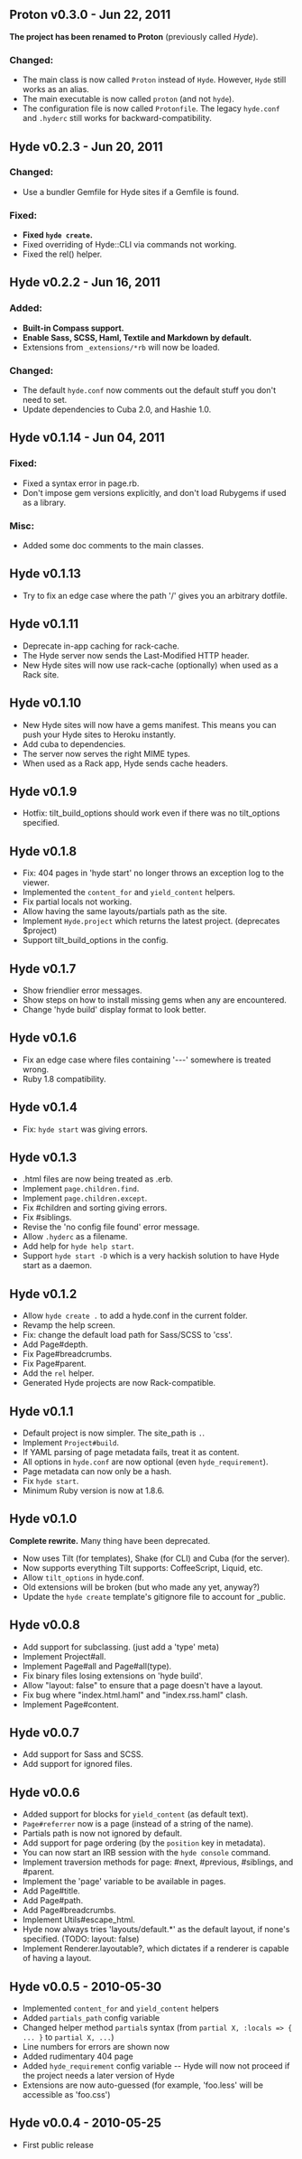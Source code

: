 Proton v0.3.0 - Jun 22, 2011
----------------------------

**The project has been renamed to Proton** (previously called *Hyde*).

### Changed:
  * The main class is now called `Proton` instead of `Hyde`. However, `Hyde` 
  still works as an alias.
  * The main executable is now called `proton` (and not `hyde`).
  * The configuration file is now called `Protonfile`. The legacy `hyde.conf` 
  and `.hyderc` still works for backward-compatibility.

Hyde v0.2.3 - Jun 20, 2011
--------------------------

### Changed:
  * Use a bundler Gemfile for Hyde sites if a Gemfile is found.

### Fixed:
  * **Fixed `hyde create`.**
  * Fixed overriding of Hyde::CLI via commands not working.
  * Fixed the rel() helper.

Hyde v0.2.2 - Jun 16, 2011
--------------------------

### Added:
  * **Built-in Compass support.**
  * **Enable Sass, SCSS, Haml, Textile and Markdown by default.**
  * Extensions from `_extensions/*rb` will now be loaded.

### Changed:
  * The default `hyde.conf` now comments out the default stuff you don't need to set.
  * Update dependencies to Cuba 2.0, and Hashie 1.0.

Hyde v0.1.14 - Jun 04, 2011
---------------------------

### Fixed:
  * Fixed a syntax error in page.rb.
  * Don't impose gem versions explicitly, and don't load Rubygems if used as a 
  library.

### Misc:
  * Added some doc comments to the main classes.

Hyde v0.1.13
------------

 - Try to fix an edge case where the path '/' gives you an arbitrary dotfile.

Hyde v0.1.11
------------

 - Deprecate in-app caching for rack-cache.
 - The Hyde server now sends the Last-Modified HTTP header.
 - New Hyde sites will now use rack-cache (optionally) when used as a Rack site.

Hyde v0.1.10
-------

 - New Hyde sites will now have a gems manifest. This means you can
   push your Hyde sites to Heroku instantly.
 - Add cuba to dependencies.
 - The server now serves the right MIME types.
 - When used as a Rack app, Hyde sends cache headers.

Hyde v0.1.9
-----------

 - Hotfix: tilt_build_options should work even if there was no tilt_options specified.

Hyde v0.1.8
-----------

 - Fix: 404 pages in 'hyde start' no longer throws an exception log to the viewer.
 - Implemented the `content_for` and `yield_content` helpers.
 - Fix partial locals not working.
 - Allow having the same layouts/partials path as the site.
 - Implement `Hyde.project` which returns the latest project. (deprecates $project)
 - Support tilt_build_options in the config.

Hyde v0.1.7
-----------

 - Show friendlier error messages.
 - Show steps on how to install missing gems when any are encountered.
 - Change 'hyde build' display format to look better.

Hyde v0.1.6
-----------

 - Fix an edge case where files containing '---' somewhere is treated wrong.
 - Ruby 1.8 compatibility.

Hyde v0.1.4
-----------

 - Fix: `hyde start` was giving errors.

Hyde v0.1.3
-----------

 - .html files are now being treated as .erb.
 - Implement `page.children.find`.
 - Implement `page.children.except`.
 - Fix #children and sorting giving errors.
 - Fix #siblings.
 - Revise the 'no config file found' error message.
 - Allow `.hyderc` as a filename.
 - Add help for `hyde help start`.
 - Support `hyde start -D` which is a very hackish solution to have
   Hyde start as a daemon.

Hyde v0.1.2
-----------

 - Allow `hyde create .` to add a hyde.conf in the current folder.
 - Revamp the help screen.
 - Fix: change the default load path for Sass/SCSS to 'css'.
 - Add Page#depth.
 - Fix Page#breadcrumbs.
 - Fix Page#parent.
 - Add the `rel` helper.
 - Generated Hyde projects are now Rack-compatible.

Hyde v0.1.1
-----------

 - Default project is now simpler. The site_path is `.`.
 - Implement `Project#build`.
 - If YAML parsing of page metadata fails, treat it as content.
 - All options in `hyde.conf` are now optional (even `hyde_requirement`).
 - Page metadata can now only be a hash.
 - Fix `hyde start`.
 - Minimum Ruby version is now at 1.8.6.

Hyde v0.1.0
-----------

**Complete rewrite.** Many thing have been deprecated.

 - Now uses Tilt (for templates), Shake (for CLI) and Cuba (for the server).
 - Now supports everything Tilt supports: CoffeeScript, Liquid, etc.
 - Allow `tilt_options` in hyde.conf.
 - Old extensions will be broken (but who made any yet, anyway?)
 - Update the `hyde create` template's gitignore file to account for _public.

Hyde v0.0.8
-----------

 - Add support for subclassing. (just add a 'type' meta)
 - Implement Project#all.
 - Implement Page#all and Page#all(type).
 - Fix binary files losing extensions on 'hyde build'.
 - Allow "layout: false" to ensure that a page doesn't have a layout.
 - Fix bug where "index.html.haml" and "index.rss.haml" clash.
 - Implement Page#content.

Hyde v0.0.7
-----------

 - Add support for Sass and SCSS.
 - Add support for ignored files.

Hyde v0.0.6
-----------

 - Added support for blocks for `yield_content` (as default text).
 - `Page#referrer` now is a page (instead of a string of the name).
 - Partials path is now not ignored by default.
 - Add support for page ordering (by the `position` key in metadata).
 - You can now start an IRB session with the `hyde console` command.
 - Implement traversion methods for page: #next, #previous, #siblings,
   and #parent.
 - Implement the 'page' variable to be available in pages.
 - Add Page#title.
 - Add Page#path.
 - Add Page#breadcrumbs.
 - Implement Utils#escape_html.
 - Hyde now always tries 'layouts/default.*' as the default layout, if none's
   specified. (TODO: layout: false)
 - Implement Renderer.layoutable?, which dictates if a renderer is capable of
   having a layout.

Hyde v0.0.5 - 2010-05-30
------------------------

 - Implemented `content_for` and `yield_content` helpers
 - Added `partials_path` config variable
 - Changed helper method `partial`s syntax (from `partial X, :locals => { ... }` to `partial X, ...`)
 - Line numbers for errors are shown now
 - Added rudimentary 404 page
 - Added `hyde_requirement` config variable -- Hyde will now not proceed if the project needs a later version of Hyde
 - Extensions are now auto-guessed (for example, 'foo.less' will be accessible as 'foo.css')

Hyde v0.0.4 - 2010-05-25
------------------------

 - First public release
